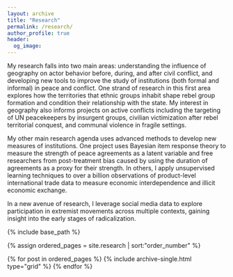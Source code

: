```yaml
---
layout: archive
title: "Research"
permalink: /research/
author_profile: true
header:
  og_image:
---
```


My research falls into two main areas: understanding the influence of geography
on actor behavior before, during, and after civil conflict, and developing new
tools to improve the study of institutions (both formal and informal) in peace
and conflict. One strand of research in this first area explores how the
territories that ethnic groups inhabit shape rebel group formation and condition
their relationship with the state. My interest in geography also informs
projects on active conflicts including the targeting of UN peacekeepers by
insurgent groups, civilian victimization after rebel territorial conquest, and
communal violence in fragile settings.

My other main research agenda uses advanced methods to develop new measures of
institutions. One project uses Bayesian item response theory to measure the
strength of peace agreements as a latent variable and free researchers from
post-treatment bias caused by using the duration of agreements as a proxy for
their strength. In others, I apply unsupervised learning techniques to over a
billion observations of product-level international trade data to measure
economic interdependence and illicit economic exchange.

In a new avenue of research, I leverage social media data to explore
participation in extremist movements across multiple contexts, gaining insight
into the early stages of radicalization.

{% include base_path %}

{% assign ordered_pages = site.research | sort:"order_number" %}

{% for post in ordered_pages %}
  {% include archive-single.html type="grid" %}
{% endfor %}
